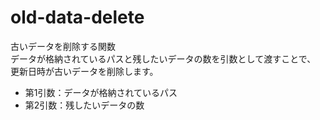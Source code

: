 # old-data-delete
古いデータを削除する関数 <br>
データが格納されているパスと残したいデータの数を引数として渡すことで、
更新日時が古いデータを削除します。 <br>
- 第1引数：データが格納されているパス <br>
- 第2引数：残したいデータの数 <br>
